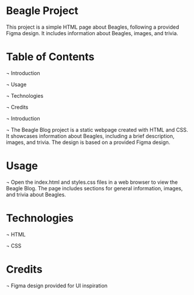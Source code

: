 # Beagle Project
This project is a simple HTML page about Beagles, following a provided Figma design. It includes information about Beagles, images, and trivia.

# Table of Contents
¬ Introduction

¬ Usage

¬ Technologies

¬ Credits

¬ Introduction

¬ The Beagle Blog project is a static webpage created with HTML and CSS. It showcases information about Beagles, including a brief description, images, and 
trivia. The design is based on a provided Figma design.

# Usage
¬ Open the index.html and styles.css files in a web browser to view the Beagle Blog. The page includes sections for general information, images, and trivia about Beagles.

# Technologies
¬ HTML

¬ CSS

# Credits
¬ Figma design provided for UI inspiration
